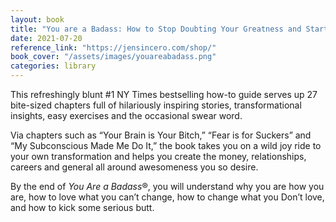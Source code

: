 ```yaml
---
layout: book
title: "You are a Badass: How to Stop Doubting Your Greatness and Start Living an Awesome Life by Jen Sincero"
date: 2021-07-20
reference_link: "https://jensincero.com/shop/"
book_cover: "/assets/images/youareabadass.png"
categories: library
---
```


This refreshingly blunt #1 NY Times bestselling how-to guide serves up 27 bite-sized chapters full of hilariously inspiring stories, transformational insights, easy exercises and the occasional swear word.

Via chapters such as “Your Brain is Your Bitch,” “Fear is for Suckers” and “My Subconscious Made Me Do It,” the book takes you on a wild joy ride to your own transformation and helps you create the money, relationships, careers and general all around awesomeness you so desire.

By the end of _You Are a Badass_®, you will understand why you are how you are, how to love what you can’t change, how to change what you Don’t love, and how to kick some serious butt.
